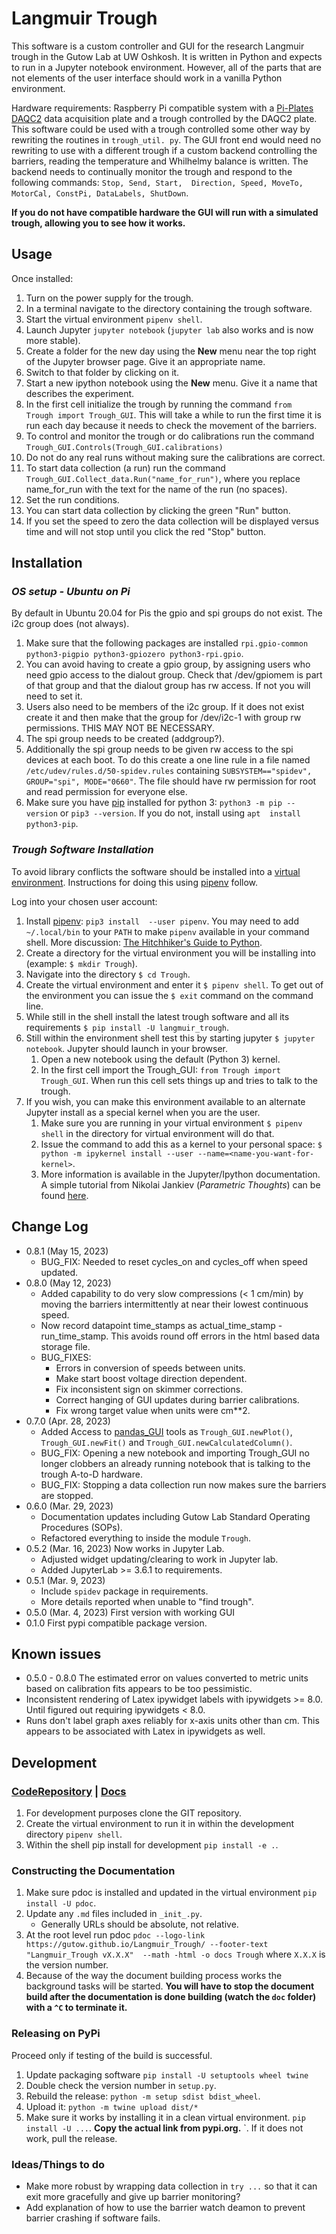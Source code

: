# Langmuir Trough
This software is a custom controller and GUI for the research Langmuir trough 
in the Gutow Lab at UW Oshkosh. It is written in Python and expects to run in a
Jupyter notebook environment. However, all of the parts that are not elements
of the user interface should work in a vanilla Python environment.

Hardware requirements:
Raspberry Pi compatible system with a [Pi-Plates 
DAQC2](https://pi-plates.com/daqc2r1/) data acquisition plate 
and a trough controlled by the DAQC2 plate. This software could be used with 
a trough controlled some other way by rewriting the routines in `trough_util.
py`. The GUI front end would need no rewriting to use with a different 
trough if a custom backend controlling the barriers, reading the temperature 
and Whilhelmy balance is written. The backend needs to continually monitor 
the trough and respond to the following commands: `Stop, Send, Start, 
Direction, Speed, MoveTo, MotorCal, ConstPi, DataLabels, ShutDown`.

**If you do not have compatible hardware the GUI will run with a simulated 
trough, allowing you to see how it works.**

## Usage

Once installed:

1. Turn on the power supply for the trough.
2. In a terminal navigate to the directory containing the trough software.
3. Start the virtual environment `pipenv shell`.
4. Launch Jupyter `jupyter notebook` (`jupyter lab` also works and is now 
   more stable).
5. Create a folder for the new day using the **New** menu near the top right 
   of the Jupyter browser page. Give it an appropriate name.
6. Switch to that folder by clicking on it.
7. Start a new ipython notebook using the **New** menu. Give it a
   name that describes the experiment.
8. In the first cell initialize the trough by running the command `from 
   Trough import Trough_GUI`. This will take a while to run the first time 
   it is run each day because it needs to check the movement of the barriers.
9. To control and monitor the trough or do calibrations run the command 
   `Trough_GUI.Controls(Trough_GUI.calibrations)`
10. Do not do any real runs without making sure the calibrations are correct.
11. To start data collection (a run) run the command 
    `Trough_GUI.Collect_data.Run("name_for_run")`, 
    where you replace name_for_run with the text for the name of the run (no 
    spaces).
12. Set the run conditions.
13. You can start data collection by clicking the green "Run" button.
14. If you set the speed to zero the data collection will be displayed 
    versus time and will not stop until you click the red "Stop" button.

## Installation
### *OS setup - Ubuntu on Pi*

By default in Ubuntu 20.04 for Pis the gpio and spi groups do not exist.
The i2c group does (not always).

1. Make sure that the following packages are installed `rpi.gpio-common 
python3-pigpio python3-gpiozero python3-rpi.gpio`.
2. You can avoid having to create a gpio group, by assigning users who need
    gpio access to the dialout group. Check that /dev/gpiomem is part of that 
   group and that the dialout group has rw access. If not you will need to set
    it.
3. Users also need to be members of the i2c group. If it does not exist create 
    it and then make that the group for /dev/i2c-1 with group rw permissions. 
   THIS MAY NOT BE NECESSARY. 
4. The spi group needs to be created (addgroup?).
5. Additionally the spi group needs to be given rw access to the spi devices
   at each boot. To do this create a one line rule in a file named 
   `/etc/udev/rules.d/50-spidev.rules` containing `SUBSYSTEM=="spidev", 
   GROUP="spi", MODE="0660"`. The file should have rw permission for root 
   and read permission for everyone else.
6. Make sure you have [pip](https://pip.pypa.io/en/stable/) installed for 
   python 3: `python3 -m pip --version` or `pip3 --version`. If you do not, 
   install using `apt 
   install python3-pip`.

### *Trough Software Installation*

To avoid library conflicts the software should be installed into a [virtual environment](https://docs.python.org/3/tutorial/venv.html?highlight=virtual%20environments).
Instructions for doing this using [pipenv](https://pipenv.pypa.io/en/latest/)
follow.

Log into your chosen user account:
1. Install [pipenv](https://pipenv.pypa.io/en/latest/): `pip3 install 
   --user pipenv`. You may
need to add `~/.local/bin` to your `PATH` to make `pipenv`
available in your command shell. More discussion: 
[The Hitchhiker's Guide to
Python](https://docs.python-guide.org/dev/virtualenvs/).
2. Create a directory for the virtual environment you will be installing
   into (example: `$ mkdir Trough`).
3. Navigate into the directory `$ cd Trough`.
4. Create the virtual environment and enter it `$ pipenv shell`. To get out of
   the environment you can issue the `$ exit` command on the command line.
5. While still in the shell install the latest trough software and all its
 requirements
   `$ pip install -U langmuir_trough`.
6. Still within the environment shell test
   this by starting jupyter `$ jupyter notebook`. Jupyter should launch in your 
   browser.
    1. Open a new notebook using the default (Python 3) kernel.
    2. In the first cell import the Trough_GUI: 
       `from Trough import Trough_GUI`.
        When run this cell sets things up and tries to talk to the trough.
7. If you wish, you can make this environment available to an alternate Jupyter
install as a special kernel when you are the user.
    1. Make sure you are running in your virtual environment `$ pipenv shell` 
       in the directory for  virtual environment will do that.
    2. Issue the command to add this as a kernel to your personal space: 
    `$ python -m ipykernel install --user --name=<name-you-want-for-kernel>`.
    3. More information is available in the Jupyter/Ipython documentation. 
    A simple tutorial from Nikolai Jankiev (_Parametric Thoughts_) can be
     found [here](https://janakiev.com/til/jupyter-virtual-envs/). 

## Change Log
* 0.8.1 (May 15, 2023)
  * BUG_FIX: Needed to reset cycles_on and cycles_off when speed updated.
* 0.8.0 (May 12, 2023)
  * Added capability to do very slow compressions (< 1 cm/min) by moving the 
    barriers intermittently at near their lowest continuous speed.
  * Now record datapoint time_stamps as actual_time_stamp - run_time_stamp. 
    This avoids round off errors in the html based data storage file.
  * BUG_FIXES:
    * Errors in conversion of speeds between units.
    * Make start boost voltage direction dependent.
    * Fix inconsistent sign on skimmer corrections.
    * Correct hanging of GUI updates during barrier calibrations.
    * Fix wrong target value when units were cm**2.
* 0.7.0 (Apr. 28, 2023)
  * Added Access to [pandas_GUI](https://jupyterphysscilab.github.io/jupyter_Pandas_GUI)
    tools as `Trough_GUI.newPlot()`, `Trough_GUI.newFit()` and 
    `Trough_GUI.newCalculatedColumn()`.
  * BUG_FIX: Opening a new notebook and importing Trough_GUI no longer 
    clobbers an already running notebook that is talking to the trough 
    A-to-D hardware.
  * BUG_FIX: Stopping a data collection run now makes sure the barriers are 
    stopped.
* 0.6.0 (Mar. 29, 2023)
  * Documentation updates including Gutow Lab Standard Operating Procedures 
    (SOPs).
  * Refactored everything to inside the module `Trough`.
* 0.5.2 (Mar. 16, 2023) Now works in Jupyter Lab.
  * Adjusted widget updating/clearing to work in Jupyter lab.
  * Added JupyterLab >= 3.6.1 to requirements.
* 0.5.1 (Mar. 9, 2023) 
  * Include `spidev` package in requirements. 
  * More details reported when unable to "find trough".
* 0.5.0 (Mar. 4, 2023) First version with working GUI
* 0.1.0 First pypi compatible package version.

## Known issues
* 0.5.0 - 0.8.0 The estimated error on values converted to metric units 
  based on calibration fits appears to be too pessimistic.
* Inconsistent rendering of Latex ipywidget labels with ipywidgets >= 8.0. 
  Until figured out requiring ipywidgets < 8.0.
* Runs don't label graph axes reliably for x-axis units other than cm. This 
  appears to be associated with Latex in ipywidgets as well.

## Development

### [CodeRepository](https://github.com/gutow/Langmuir_Trough.git) | [Docs](https://gutow.github.io/Langmuir_Trough)

1. For development purposes clone the GIT repository.
2. Create the virtual environment to run it in within the development 
   directory `pipenv shell`.
3. Within the shell pip install for development `pip install -e .`.

### Constructing the Documentation

1. Make sure pdoc is installed and updated in the virtual environment `pip 
   install -U pdoc`.
2. Update any `.md` files included in `_init_.py`.
   * Generally URLs should be absolute, not relative.
3. At the root level run pdoc `pdoc --logo-link
https://gutow.github.io/Langmuir_Trough/ --footer-text "Langmuir_Trough vX.X.X" 
--math -html -o docs Trough` where `X.X.X` is the version number.
4. Because of the way the document building process works the background tasks 
   will be started. **You will have to stop the document build after the 
   documentation is done building (watch the `doc` folder) with a `^C` to 
   terminate it.**

### Releasing on PyPi

Proceed only if testing of the build is successful.

1. Update packaging software `pip install -U setuptools wheel twine`
2. Double check the version number in `setup.py`.
3. Rebuild the release: `python -m setup sdist bdist_wheel`.
4. Upload it: `python -m twine upload dist/*`
5. Make sure it works by installing it in a clean virtual environment. `pip 
   install -U ...`. **Copy the actual link from pypi.org.**
   `. If it does not work, pull the release.

### Ideas/Things to do
* Make more robust by wrapping data collection in `try ...` so that it can 
  exit more gracefully and give up barrier monitoring?
* Add explanation of how to use the barrier watch deamon to prevent barrier 
  crashing if software fails.
